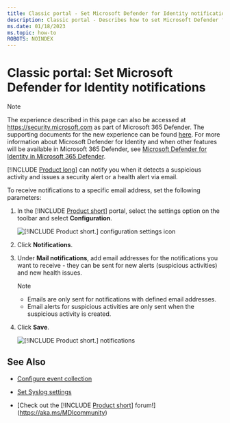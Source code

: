 ```yaml
---
title: Classic portal - Set Microsoft Defender for Identity notifications
description: Classic portal - Describes how to set Microsoft Defender for Identity security alerts so you are notified when suspicious activities are detected.
ms.date: 01/18/2023
ms.topic: how-to
ROBOTS: NOINDEX
---
```


# Classic portal: Set Microsoft Defender for Identity notifications

> [!NOTE]
> The experience described in this page can also be accessed at <https://security.microsoft.com> as part of Microsoft 365 Defender. The supporting documents for the new experience can be found [here](/microsoft-365/security/defender-identity/notifications). For more information about Microsoft Defender for Identity and when other features will be available in Microsoft 365 Defender, see [Microsoft Defender for Identity in Microsoft 365 Defender](/microsoft-365/security/defender/microsoft-365-security-center-mdi).

[!INCLUDE [Product long](includes/product-long.md)] can notify you when it detects a suspicious activity and issues a security alert or a health alert via email.

To receive notifications to a specific email address, set the following parameters:

1. In the [!INCLUDE [Product short](includes/product-short.md)] portal, select the settings option on the toolbar and select **Configuration**.

    ![[!INCLUDE [Product short.](includes/product-short.md)] configuration settings icon](media/config-menu.png)

1. Click **Notifications**.
1. Under **Mail notifications**, add email addresses for the notifications you want to receive - they can be sent for new alerts (suspicious activities) and new health issues.

    > [!NOTE]
    >
    > - Emails are only sent for notifications with defined email addresses.
    > - Email alerts for suspicious activities are only sent when the suspicious activity is created.

1. Click **Save**.

    ![[!INCLUDE [Product short.](includes/product-short.md)] notifications](media/notifications.png)

## See Also

- [Configure event collection](configure-event-collection.md)

- [Set Syslog settings](/defender-for-identity/notifications)
- [Check out the [!INCLUDE [Product short](includes/product-short.md)] forum!](<https://aka.ms/MDIcommunity>)

